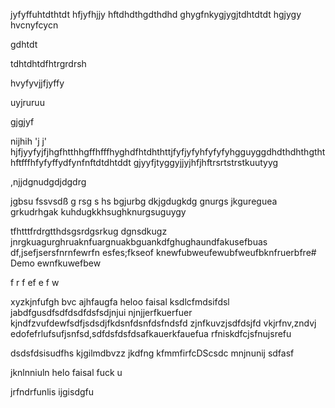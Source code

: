 jyfyffuhtdthtdt
hfjyfhjjy
hftdhdthgdthdhd
ghygfnkygjygjtdhtdtdt
hgjygy
hvcnyfcycn

gdhtdt

tdhtdhtdfhtrgrdrsh

hvyfyvjjfjyffy

uyjruruu


gjgjyf

nijhih
'j j'
hjfjyyfyjfjhgfhtthhgffhfffhyghdfhtdhthttjfyfjyfyhfyfyfyhgguyggdhdthdhthgththftfffhfyfyffydfynfnftdtdhtddt
gjyyfjtyggyjjyjhfjhftrsrtstrstkuutyyg

,njjdgnudgdjdgdrg


jgbsu 
fssvsdß
g
rsg
s
hs
bgjurbg
dkjgdugkdg 
gnurgs 
jkgureguea
grkudrhgak
kuhdugkkhsughknurgsuguygy

tfhtttfrdrgtthdsgsrdgsrkug
dgnsdkugz
jnrgkuagurghruaknfuargnuakbguankdfghughaundfakusefbuas df,jsefjsersfnrnfewrfn
esfes;fkseof
knewfubweufewubfweufbknfruerbfre# Demo
ewnfkuwefbew

f
r
f
ef
e
f
w

xyzkjnfufgh
bvc
ajhfaugfa
heloo faisal 
ksdlcfmdsifdsl
jabdfgusdfsdfdsdfdsfsdjnjui
njnjjerfkuerfuer
kjndfzvufdewfsdfjsdsdjfkdsnfdsnfdsfndsfd
zjnfkuvzjsdfdsjfd vkjrfnv,zndvj
edofefrlufsufjsnfsd,sdfdsfdsfdsafkauerkfauefua
rfniskdfcjsfnujsrefu

dsdsfdsisudfhs
kjgilmdbvzz
jkdfng
kfmmfirfcDScsdc
mnjnunij
sdfasf

jknlnniuln
helo faisal fuck u 

jrfndrfunlis ijgisdgfu
